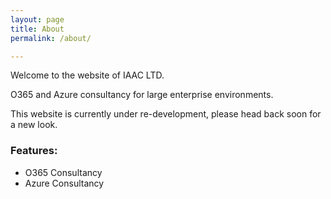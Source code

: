 ```yaml
---
layout: page
title: About
permalink: /about/

---
```

Welcome to the website of IAAC LTD.

O365 and Azure consultancy for large enterprise environments.

This website is currently under re-development, please head back soon for a new look.
### Features:
* O365 Consultancy
* Azure Consultancy


<!-- | Config setting | Thumbnail |
| --- | --- |
| `theme_color: black` | <img width="330" alt="black" src="url"> |
| `theme_color: red` | <img width="330" alt="red" src="url"> | -->


